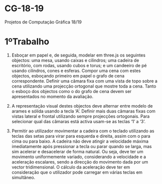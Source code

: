 # CG-18-19
Projetos de Computação Gráfica 18/19

# 1ºTrabalho

1. Esboçar em papel e, de seguida, modelar em three.js os seguintes
objectos: uma mesa, usando caixas e cilindros; uma cadeira de
escritório, com rodas, usando cubos e torus; e um candeeiro de pé
usando cilindros, cones e esferas. Compor uma cena com estes
objectos, esboçando primeiro em papel o grafo de cena
correspondente. Definir uma câmara fixa com uma vista de topo
sobre a cena utilizando uma projecção ortogonal que mostre toda
a cena. Tanto o esboço dos objectos como o do grafo de cena
devem ser apresentados no momento da avaliação.

2. A representação visual destes objectos deve alternar entre modelo
de arames e sólida usando a tecla ‘A’. Definir mais duas câmaras
fixas com vistas lateral e frontal utilizando sempre projecções
ortogonais. Para selecionar qual das câmaras está activa usam-se
as teclas ‘1’ a ‘3’.

3. Permitir ao utilizador movimentar a cadeira com o teclado
utilizando as teclas das setas para virar para esquerda e
direita, assim com o para cima ou para baixo. A cadeira
não deve atingir a velocidade máxima imediatamente após
pressionar a tecla ou parar quando se larga, mas sim acelerar e
desacelerar de forma natural. Ou seja, deve ter um movimento
uniformemente variado, considerando a velocidade e a aceleração
escalares, sendo a direcção do movimento dada por um vector
tridimensional. O cálculo da aceleração deve ter em consideração
que o utilizador pode carregar em várias teclas em simultâneo.
